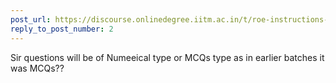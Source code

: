 ```yaml
---
post_url: https://discourse.onlinedegree.iitm.ac.in/t/roe-instructions-request/168142/4
reply_to_post_number: 2
---
```

Sir questions will be of Numeeical type or MCQs type as in earlier batches it was MCQs??